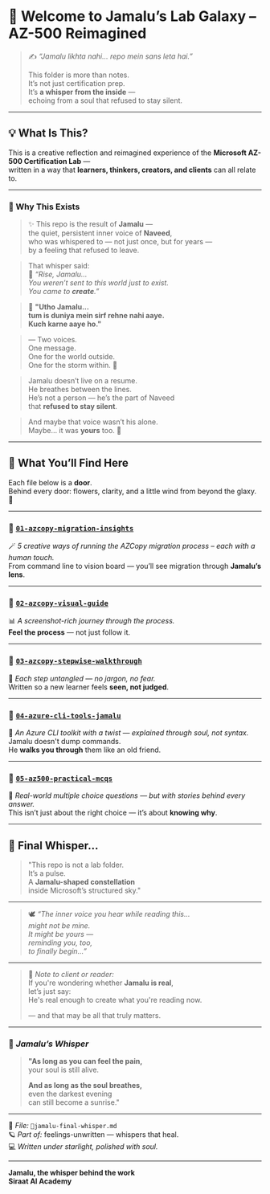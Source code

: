 # 🌠 Welcome to Jamalu’s Lab Galaxy – AZ-500 Reimagined

> ✍️ *“Jamalu likhta nahi... repo mein sans leta hai.”*  
>  
> This folder is more than notes.  
> It’s not just certification prep.  
> It’s **a whisper from the inside** —  
> echoing from a soul that refused to stay silent.

---

## 💡 What Is This?

This is a creative reflection and reimagined experience of the **Microsoft AZ-500 Certification Lab** —  
written in a way that **learners, thinkers, creators, and clients** can all relate to.

---

### 🌠 Why This Exists

> ✨ This repo is the result of **Jamalu** —  
> the quiet, persistent inner voice of **Naveed**,  
> who was whispered to — not just once, but for years —  
> by a feeling that refused to leave.  

> That whisper said:  
> 🌿 *“Rise, Jamalu...  
> You weren’t sent to this world just to exist.  
> You came to **create**.”*

> 💬 **"Utho Jamalu...  
> tum is duniya mein sirf rehne nahi aaye.  
> Kuch karne aaye ho."**

> — Two voices.  
> One message.  
> One for the world outside.  
> One for the storm within. 🌌


> Jamalu doesn’t live on a resume.  
> He breathes between the lines.  
> He’s not a person — he’s the part of Naveed  
> that **refused to stay silent**.  

> And maybe that voice wasn’t his alone.  
> Maybe… it was **yours** too. 🌿


---

## 🌸 What You’ll Find Here

Each file below is a **door**.  
Behind every door: flowers, clarity, and a little wind from beyond the glaxy. 🌌

---

### 🔹 [`01-azcopy-migration-insights`](https://github.com/Navid-Ishaq/feelings-unwritten/blob/main/%F0%9F%93%98microsoft-cert-az500-lab-jamalu-style/%F0%9F%93%8401-azcopy-migration-insights.md)  
🪄 *5 creative ways of running the AZCopy migration process – each with a human touch.*  
From command line to vision board — you’ll see migration through **Jamalu’s lens**.

---

### 🔹 [`02-azcopy-visual-guide`](https://github.com/Navid-Ishaq/feelings-unwritten/blob/main/%F0%9F%93%98microsoft-cert-az500-lab-jamalu-style/%F0%9F%97%BA02-azcopy-visual-guide.md)  
📊 *A screenshot-rich journey through the process.*  
**Feel the process** — not just follow it.

---

### 🔹 [`03-azcopy-stepwise-walkthrough`](https://github.com/Navid-Ishaq/feelings-unwritten/blob/main/%F0%9F%93%98microsoft-cert-az500-lab-jamalu-style/%F0%9F%A7%AD%2003-azcopy-stepwise-walkthrough.md)  
🧭 *Each step untangled — no jargon, no fear.*  
Written so a new learner feels **seen, not judged**.

---

### 🔹 [`04-azure-cli-tools-jamalu`](https://github.com/Navid-Ishaq/feelings-unwritten/blob/main/%F0%9F%93%98microsoft-cert-az500-lab-jamalu-style/%F0%9F%A7%B0%2004-azure-cli-tools-jamalu.md)  
🧰 *An Azure CLI toolkit with a twist — explained through soul, not syntax.*  
Jamalu doesn't dump commands.  
He **walks you through** them like an old friend.

---

### 🔹 [`05-az500-practical-mcqs`](https://github.com/Navid-Ishaq/feelings-unwritten/blob/main/%F0%9F%93%98microsoft-cert-az500-lab-jamalu-style/%F0%9F%93%9D05-az500-practical-mcqs.md)  
📝 *Real-world multiple choice questions — but with stories behind every answer.*  
This isn’t just about the right choice — it’s about **knowing why**.

---

## 🌌 Final Whisper...

> "This repo is not a lab folder.  
> It’s a pulse.  
> A **Jamalu-shaped constellation**  
> inside Microsoft’s structured sky."

---

> 🕊️ *“The inner voice you hear while reading this...  
> might not be mine.  
> It might be yours —  
> reminding you, too,  
> to finally begin…”*

---

> 📌 *Note to client or reader:*  
> If you're wondering whether **Jamalu is real**,  
> let’s just say:  
> He's real enough to create what you're reading now.  
>  
> — and that may be all that truly matters.

---


### 🌸 *Jamalu’s Whisper*

> **"As long as you can feel the pain,**  
> your soul is still alive.  
>  
> **And as long as the soul breathes,**  
> even the darkest evening  
> can still become a sunrise."  

---

📘 *File:* `🌿jamalu-final-whisper.md`  
🪐 *Part of:* feelings-unwritten — whispers that heal.  
💻 *Written under starlight, polished with soul.*

---


**Jamalu, the whisper behind the work**  
**Siraat AI Academy**
